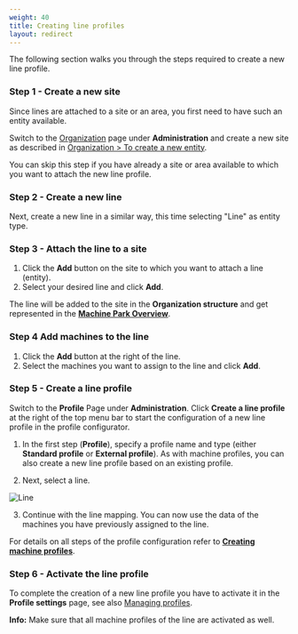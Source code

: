 ```yaml
---
weight: 40
title: Creating line profiles
layout: redirect
---
```

The following section walks you through the steps required to create a new line profile.

### Step 1 - Create a new site

Since lines are attached to a site or an area, you first need to have such an entity available.

Switch to the [Organization](/oee/oee-administration/#organization) page under **Administration** and create a new site as described in [Organization > To create a new entity](/oee/oee-administration/#create-entity).

You can skip this step if you have already a site or area available to which you want to attach the new line profile.

### Step 2 - Create a new line

Next, create a new line in a similar way, this time selecting "Line" as entity type.

### Step 3 - Attach the line to a site

1. Click the **Add** button on the site to which you want to attach a line (entity).
2. Select your desired line and click **Add**.

The line will be added to the site in the **Organization structure** and get represented in the [**Machine Park Overview**](/oee/dashboards/#machine-park).

### Step 4 Add machines to the line

1. Click the **Add** button at the right of the line.
2. Select the machines you want to assign to the line and click **Add**.


### Step 5 - Create a line profile

Switch to the **Profile** Page under **Administration**. Click **Create a line profile** at the right of the top menu bar to start the configuration of a new line profile in the profile configurator.  

1. In the first step (**Profile**), specify a profile name and type (either **Standard profile** or **External profile**). As with machine profiles, you can also create a new line profile based on an existing profile.

2. Next, select a line.

  ![Line](/images/oee/administration/line-profile-line.png)

3. Continue with the line mapping. You can now use the data of the machines you have previously assigned to the line.

For details on all steps of the profile configuration refer to [**Creating machine profiles**](#machine-profiles).


### Step 6 - Activate the line profile

To complete the creation of a new line profile you have to activate it in the **Profile settings** page, see also [Managing profiles](#managing-profiles).

**Info:** Make sure that all machine profiles of the line are activated as well.
